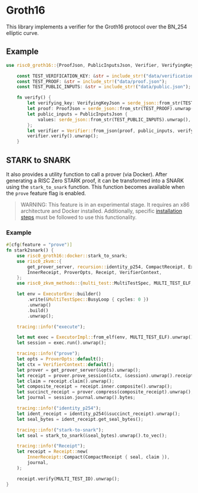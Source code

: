 # Groth16

This library implements a verifier for the Groth16 protocol over the BN_254 elliptic curve.

## Example

```rust
use risc0_groth16::{ProofJson, PublicInputsJson, Verifier, VerifyingKeyJson};

    const TEST_VERIFICATION_KEY: &str = include_str!("data/verification_key.json");
    const TEST_PROOF: &str = include_str!("data/proof.json");
    const TEST_PUBLIC_INPUTS: &str = include_str!("data/public.json");

    fn verify() {
        let verifying_key: VerifyingKeyJson = serde_json::from_str(TEST_VERIFICATION_KEY).unwrap();
        let proof: ProofJson = serde_json::from_str(TEST_PROOF).unwrap();
        let public_inputs = PublicInputsJson {
            values: serde_json::from_str(TEST_PUBLIC_INPUTS).unwrap(),
        };
        let verifier = Verifier::from_json(proof, public_inputs, verifying_key).unwrap();
        verifier.verify().unwrap();
    }
```

## STARK to SNARK
It also provides a utility function to call a prover (via Docker).
After generating a RISC Zero STARK proof, it can be transformed into a SNARK using the `stark_to_snark` function.
This function becomes available when the `prove` feature flag is enabled.

> WARNING: This feature is in an experimental stage. It requires an x86 architecture and Docker installed.
> Additionally, specific [installation steps](https://github.com/risc0/risc0/tree/main/compact_proof) must be followed to use this functionality.

### Example

```rust
#[cfg(feature = "prove")]
fn stark2snark() {
    use risc0_groth16::docker::stark_to_snark;
    use risc0_zkvm::{
        get_prover_server, recursion::identity_p254, CompactReceipt, ExecutorEnv, ExecutorImpl,
        InnerReceipt, ProverOpts, Receipt, VerifierContext,
    };
    use risc0_zkvm_methods::{multi_test::MultiTestSpec, MULTI_TEST_ELF, MULTI_TEST_ID};

    let env = ExecutorEnv::builder()
        .write(&MultiTestSpec::BusyLoop { cycles: 0 })
        .unwrap()
        .build()
        .unwrap();

    tracing::info!("execute");

    let mut exec = ExecutorImpl::from_elf(env, MULTI_TEST_ELF).unwrap();
    let session = exec.run().unwrap();

    tracing::info!("prove");
    let opts = ProverOpts::default();
    let ctx = VerifierContext::default();
    let prover = get_prover_server(&opts).unwrap();
    let receipt = prover.prove_session(&ctx, &session).unwrap().receipt;
    let claim = receipt.claim().unwrap();
    let composite_receipt = receipt.inner.composite().unwrap();
    let succinct_receipt = prover.compress(composite_receipt).unwrap();
    let journal = session.journal.unwrap().bytes;

    tracing::info!("identity_p254");
    let ident_receipt = identity_p254(&succinct_receipt).unwrap();
    let seal_bytes = ident_receipt.get_seal_bytes();

    tracing::info!("stark-to-snark");
    let seal = stark_to_snark(&seal_bytes).unwrap().to_vec();

    tracing::info!("Receipt");
    let receipt = Receipt::new(
        InnerReceipt::Compact(CompactReceipt { seal, claim }),
        journal,
    );

    receipt.verify(MULTI_TEST_ID).unwrap();
}
```
